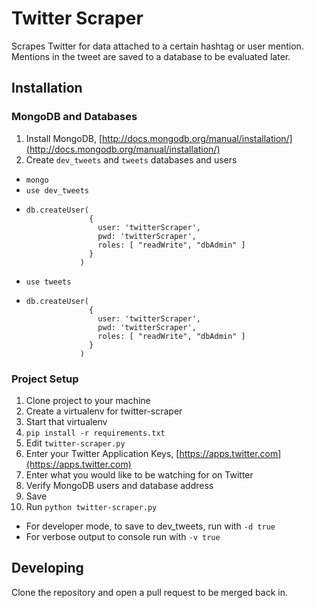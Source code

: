 # Twitter Scraper

Scrapes Twitter for data attached to a certain hashtag or user mention.
Mentions in the tweet are saved to a database to be evaluated later.

## Installation
### MongoDB and Databases
1. Install MongoDB, [http://docs.mongodb.org/manual/installation/](http://docs.mongodb.org/manual/installation/)
2. Create `dev_tweets` and `tweets` databases and users
  * `mongo`
  * `use dev_tweets`
  * ```
    db.createUser(
                  {
                    user: 'twitterScraper', 
                    pwd: 'twitterScraper', 
                    roles: [ "readWrite", "dbAdmin" ]
                  }
                )
    ```
  * `use tweets`
  * ```
    db.createUser(
                  {
                    user: 'twitterScraper', 
                    pwd: 'twitterScraper', 
                    roles: [ "readWrite", "dbAdmin" ]
                  }
                )
    ```
### Project Setup
1. Clone project to your machine
2. Create a virtualenv for twitter-scraper
3. Start that virtualenv
2. `pip install -r requirements.txt`
3. Edit `twitter-scraper.py`
  1. Enter your Twitter Application Keys, [https://apps.twitter.com](https://apps.twitter.com)
  2. Enter what you would like to be watching for on Twitter
  3. Verify MongoDB users and database address
  4. Save
4. Run `python twitter-scraper.py`
  * For developer mode, to save to dev_tweets, run with `-d true`
  * For verbose output to console run with `-v true`

## Developing
Clone the repository and open a pull request to be merged back in.